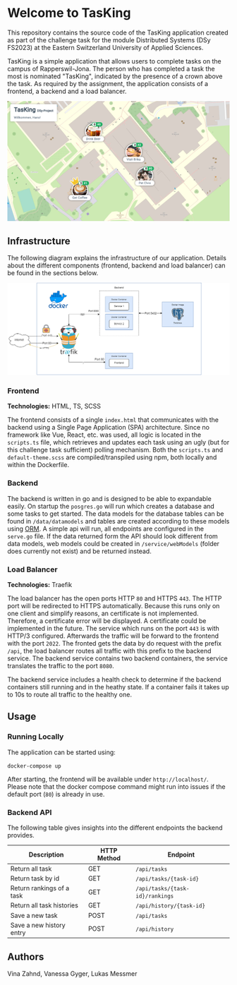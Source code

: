 # Welcome to TasKing
This repository contains the source code of the TasKing application created as part of the challenge  task for the module Distributed Systems (DSy FS2023) at the Eastern Switzerland University of Applied Sciences.

TasKing is a simple application that allows users to complete tasks on the campus of Rapperswil-Jona. The person who has completed a task the most is nominated "TasKing", indicated by the presence of a crown above the task. As required by the assignment, the application consists of a frontend, a backend and a load balancer.

![Screenshot of TasKing](./doc/tasking-screenshot.png)

## Infrastructure
The following diagram explains the infrastructure of our application. Details about the different components (frontend, backend and load balancer) can be found in the sections below.

![Infrastructure overview](./doc/TasKing.drawio.png)

### Frontend
**Technologies:** HTML, TS, SCSS

The frontend consists of a single `index.html` that communicates with the backend using a Single Page Application (SPA) architecture.
Since no framework like Vue, React, etc. was used, all logic is located in the `scripts.ts` file, which retrieves and updates each task using an ugly (but for this challenge task sufficient) polling mechanism. 
Both the `scripts.ts` and `default-theme.scss` are compiled/transpiled using npm, both locally and within the Dockerfile.

### Backend
The backend is written in go and is designed to be able to expandable easily. 
On startup the `posgres.go` will run which creates a database and some tasks to get started.
The data models for the database tables can be found in `/data/datamodels` and tables are created according to these models using [ORM](https://gorm.io/). 
A simple api will run, all endpoints are configured in the `serve.go` file. 
If the data returned form the API should look different from data models, web models could be created in `/service/webModels` (folder does currently not exist) and be returned instead.

### Load Balancer
**Technologies:** Traefik

The load balancer has the open ports HTTP `80` and HTTPS `443`. The HTTP port will be redirected to HTTPS automatically. Because this runs only on one client and simplify reasons, an certificate is not implemented. Therefore, a certificate error will be displayed. A certificate could be implemented in the future.
The service which runs on the port `443` is with HTTP/3 configured. Afterwards the traffic will be forward to the frontend with the port `2022`.
The fronted gets the data by do request with the prefix `/api`, the load balancer routes all traffic with this prefix to the backend service. The backend service contains two backend containers, the service translates the traffic to the port `8080`.

The backend service includes a health check to determine if the backend containers still running and in the heathy state. If a container fails it takes up to 10s to route all traffic to the healthy one.

## Usage
### Running Locally
The application can be started using:

```
docker-compose up
```
After starting, the frontend will be available under `http://localhost/`. Please note that the docker compose command might run into issues if the default port (`80`) is already in use.

### Backend API
The following table gives insights into the different endpoints the backend provides.

| Description               | HTTP Method | Endpoint                        |
|---------------------------|-------------|---------------------------------|
| Return all task           | GET         | `/api/tasks`                    |
| Return task by id         | GET         | `/api/tasks/{task-id}`          |
| Return rankings of a task | GET         | `/api/tasks/{task-id}/rankings` |
| Return all task histories | GET         | `/api/history/{task-id}`        |
| Save a new task           | POST        | `/api/tasks`                    |
| Save a new history entry  | POST        | `/api/history`                  |

## Authors
Vina Zahnd, Vanessa Gyger, Lukas Messmer